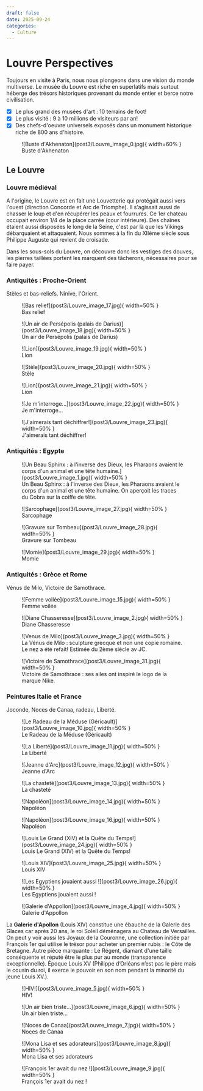 ```yaml
---
draft: false 
date: 2025-09-24 
categories:
  - Culture
---
```


# Louvre Perspectives

Toujours en visite à Paris, nous nous plongeons dans une vision du monde multiverse. Le musée du Louvre est riche en superlatifs mais surtout héberge des trésors historiques provenant du monde entier et berce notre civilisation. 

- [x] Le plus grand des musées d'art : 10 terrains de foot!
- [x] Le plus visité : 9 à 10  millions de visiteurs par an!
- [x] Des chefs-d'oeuvre universels exposés dans un monument historique riche de 800 ans d'histoire.

<figure markdown>
![Buste d'Akhenaton](post3/Louvre_image_0.jpg){ width=60% }
<figcaption markdown> Buste d'Akhenaton </figcaption>
</figure>


<!-- more -->

## Le Louvre

### Louvre médiéval

A l'origine, le Louvre est en fait une Louvetterie qui protégait aussi vers l'ouest (direction Concorde et Arc de Triomphe). Il s'agissait aussi de chasser le loup et d'en récupérer les peaux et fourrures. Ce 1er chateau occupait environ 1/4 de la place carrée (cour intérieure). Des chaînes étaient aussi disposées le long de la Seine, c'est par là que les Vikings débarquaient et attaquaient. Nous sommes à la fin du XIIème siècle sous Philippe Auguste qui revient de croisade.

Dans les sous-sols du Louvre, on découvre donc les vestiges des douves, les pierres taillées portent les marquent des tâcherons, nécessaires pour se faire payer.

### Antiquités : Proche-Orient

Stèles et bas-reliefs. Ninive, l'Orient.
<figure markdown>
![Bas relief](post3/Louvre_image_17.jpg){ width=50% }
<figcaption markdown> Bas relief </figcaption>
</figure>

<figure markdown>
![Un air de Persépolis (palais de Darius)](post3/Louvre_image_18.jpg){ width=50% }
<figcaption markdown> Un air de Persépolis (palais de Darius) </figcaption>
</figure>

<figure markdown>
![Lion](post3/Louvre_image_19.jpg){ width=50% }
<figcaption markdown> Lion </figcaption>
</figure>

<figure markdown>
![Stèle](post3/Louvre_image_20.jpg){ width=50% }
<figcaption markdown> Stèle </figcaption>
</figure>

<figure markdown>
![Lion](post3/Louvre_image_21.jpg){ width=50% }
<figcaption markdown> Lion </figcaption>
</figure>

<figure markdown>
![Je m'interroge...](post3/Louvre_image_22.jpg){ width=50% }
<figcaption markdown> Je m'interroge... </figcaption>
</figure>

<figure markdown>
![J'aimerais tant déchiffrer!](post3/Louvre_image_23.jpg){ width=50% }
<figcaption markdown> J'aimerais tant déchiffrer! </figcaption>
</figure>

### Antiquités : Egypte

<figure markdown>
![Un Beau Sphinx : à l'inverse des Dieux, les Pharaons avaient le corps d'un animal et une tête humaine.](post3/Louvre_image_1.jpg){ width=50% }
<figcaption markdown> Un Beau Sphinx : à l'inverse des Dieux, les Pharaons avaient le corps d'un animal et une tête humaine. On aperçoit les traces du Cobra sur la coiffe de tête. </figcaption>
</figure>

<figure markdown>
![Sarcophage](post3/Louvre_image_27.jpg){ width=50% }
<figcaption markdown> Sarcophage </figcaption>
</figure>

<figure markdown>
![Gravure sur Tombeau](post3/Louvre_image_28.jpg){ width=50% }
<figcaption markdown> Gravure sur Tombeau </figcaption>
</figure>

<figure markdown>
![Momie](post3/Louvre_image_29.jpg){ width=50% }
<figcaption markdown> Momie </figcaption>
</figure>

### Antiquités : Grèce et Rome

Vénus de Milo, Victoire de Samothrace.

<figure markdown>
![Femme voilée](post3/Louvre_image_15.jpg){ width=50% }
<figcaption markdown> Femme voilée </figcaption>
</figure>

<figure markdown>
![Diane Chasseresse](post3/Louvre_image_2.jpg){ width=50% }
<figcaption markdown> Diane Chasseresse </figcaption>
</figure>

<figure markdown>
![Venus de Milo](post3/Louvre_image_3.jpg){ width=50% }
<figcaption markdown> La Vénus de Milo : sculpture grecque et non une copie romaine. Le nez a été refait! Estimée du 2ème siècle av JC. </figcaption>
</figure>

<figure markdown>
![Victoire de Samothrace](post3/Louvre_image_31.jpg){ width=50% }
<figcaption markdown> Victoire de Samothrace : ses ailes ont inspiré le logo de la marque Nike. </figcaption>
</figure>

### Peintures Italie et France

Joconde, Noces de Canaa, radeau, Liberté.

<figure markdown>
![Le Radeau de la Méduse (Géricault)](post3/Louvre_image_10.jpg){ width=50% }
<figcaption markdown> Le Radeau de la Méduse (Géricault) </figcaption>
</figure>

<figure markdown>
![La Liberté](post3/Louvre_image_11.jpg){ width=50% }
<figcaption markdown> La Liberté </figcaption>
</figure>

<figure markdown>
![Jeanne d'Arc](post3/Louvre_image_12.jpg){ width=50% }
<figcaption markdown> Jeanne d'Arc </figcaption>
</figure>

<figure markdown>
![La chasteté](post3/Louvre_image_13.jpg){ width=50% }
<figcaption markdown> La chasteté </figcaption>
</figure>

<figure markdown>
![Napoléon](post3/Louvre_image_14.jpg){ width=50% }
<figcaption markdown> Napoléon </figcaption>
</figure>


<figure markdown>
![Napoléon](post3/Louvre_image_16.jpg){ width=50% }
<figcaption markdown> Napoléon </figcaption>
</figure>


<figure markdown>
![Louis Le Grand (XIV) et la Quête du Temps!](post3/Louvre_image_24.jpg){ width=50% }
<figcaption markdown> Louis Le Grand (XIV) et la Quête du Temps! </figcaption>
</figure>

<figure markdown>
![Louis XIV](post3/Louvre_image_25.jpg){ width=50% }
<figcaption markdown> Louis XIV </figcaption>
</figure>

<figure markdown>
![Les Egyptiens jouaient aussi !](post3/Louvre_image_26.jpg){ width=50% }
<figcaption markdown> Les Egyptiens jouaient aussi ! </figcaption>
</figure>


<figure markdown>
![Galerie d'Appollon](post3/Louvre_image_4.jpg){ width=50% }
<figcaption markdown> Galerie d'Appollon </figcaption>
</figure>

La **Galerie d'Apollon** (Louis XIV) constitue une  ébauche de la Galerie des Glaces car après 20 ans, le roi Soleil  déménagera au Chateau de Versailles. On peut y voir aussi les Joyaux de la Couronne, une collection initiée par François 1er qui utilise le trésor pour acheter un premier rubis :  le Côte de Bretagne. Autre pièce marquante : Le Régent, diamant d'une taille conséquente et réputé être le plus pur au monde (transparence exceptionnelle). Époque Louis XV (Philippe d’Orléans n’est pas le père mais le cousin du roi, il exerce le pouvoir en son nom pendant la minorité du jeune Louis XV.).

<figure markdown>
![HIV!](post3/Louvre_image_5.jpg){ width=50% }
<figcaption markdown> HIV! </figcaption>
</figure>

<figure markdown>
![Un air bien triste...](post3/Louvre_image_6.jpg){ width=50% }
<figcaption markdown> Un air bien triste... </figcaption>
</figure>

<figure markdown>
![Noces de Canaa](post3/Louvre_image_7.jpg){ width=50% }
<figcaption markdown> Noces de Canaa </figcaption>
</figure>

<figure markdown>
![Mona Lisa et ses adorateurs](post3/Louvre_image_8.jpg){ width=50% }
<figcaption markdown> Mona Lisa et ses adorateurs </figcaption>
</figure>

<figure markdown>
![François 1er avait du nez !](post3/Louvre_image_9.jpg){ width=50% }
<figcaption markdown> François 1er avait du nez ! </figcaption>
</figure>
